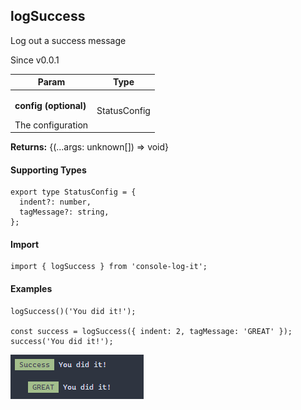 <h2>logSuccess</h2>
<p>Log out a success message</p>
<p>Since v0.0.1</p>
<table>
      <thead>
      <tr>
        <th>Param</th>
        <th>Type</th></tr>
      </thead>
      <tbody><tr><td><p><b>config <span>(optional)</span></b></p>The configuration</td><td>StatusConfig</td></tr></tbody>
    </table><p><b>Returns:</b> {(...args: unknown[]) =&gt; void}</p><h4>Supporting Types</h4>

```
export type StatusConfig = {
  indent?: number,
  tagMessage?: string,
};
```
<h4>Import</h4>

```
import { logSuccess } from 'console-log-it';
```

  <h4>Examples</h4>


```    
logSuccess()('You did it!');

const success = logSuccess({ indent: 2, tagMessage: 'GREAT' });
success('You did it!');
```



![Status Logs](../../images/logSuccess.png)



    